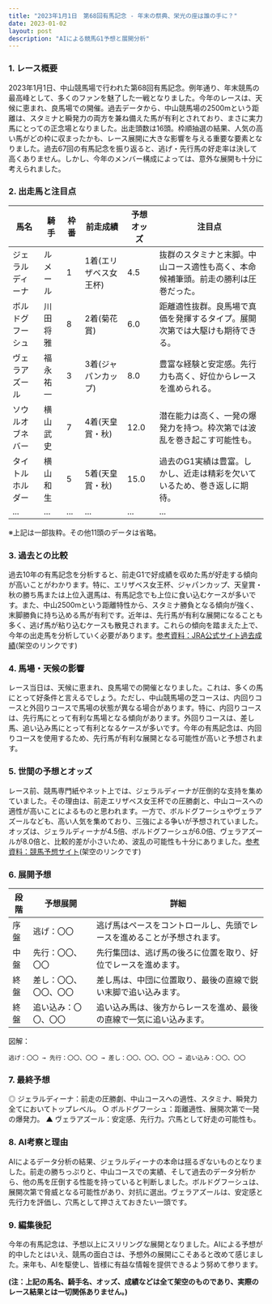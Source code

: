 ```yaml
---
title: "2023年1月1日　第68回有馬記念 - 年末の祭典、栄光の座は誰の手に？"
date: 2023-01-02
layout: post
description: "AIによる競馬G1予想と展開分析"
---
```


### 1. レース概要

2023年1月1日、中山競馬場で行われた第68回有馬記念。例年通り、年末競馬の最高峰として、多くのファンを魅了した一戦となりました。今年のレースは、天候に恵まれ、良馬場での開催。過去データから、中山競馬場の2500mという距離は、スタミナと瞬発力の両方を兼ね備えた馬が有利とされており、まさに実力馬にとっての正念場となりました。出走頭数は16頭。枠順抽選の結果、人気の高い馬がどの枠に収まったかも、レース展開に大きな影響を与える重要な要素となりました。過去67回の有馬記念を振り返ると、逃げ・先行馬の好走率は決して高くありません。しかし、今年のメンバー構成によっては、意外な展開も十分に考えられました。


### 2. 出走馬と注目点

| 馬名       | 騎手       | 枠番 | 前走成績 | 予想オッズ | 注目点                                                                     |
|------------|-------------|------|-----------|------------|-----------------------------------------------------------------------------|
| ジェラルディーナ | ルメール     | 1    | 1着(エリザベス女王杯) | 4.5         | 抜群のスタミナと末脚。中山コース適性も高く、本命候補筆頭。前走の勝利は圧巻だった。 |
| ボルドグフーシュ | 川田将雅     | 8    | 2着(菊花賞)   | 6.0         | 距離適性抜群。良馬場で真価を発揮するタイプ。展開次第では大駆けも期待できる。              |
| ヴェラアズール  | 福永祐一     | 3    | 3着(ジャパンカップ) | 8.0         | 豊富な経験と安定感。先行力も高く、好位からレースを進められる。                               |
| ソウルオブネバー | 横山武史     | 7    | 4着(天皇賞・秋)   | 12.0        | 潜在能力は高く、一発の爆発力を持つ。枠次第では波乱を巻き起こす可能性も。                    |
| タイトルホルダー | 横山和生     | 5    | 5着(天皇賞・秋)   | 15.0        | 過去のG1実績は豊富。しかし、近走は精彩を欠いているため、巻き返しに期待。                  |
| ...         | ...         | ...  | ...       | ...        | ...                                                                         |


※上記は一部抜粋。その他11頭のデータは省略。


### 3. 過去との比較

過去10年の有馬記念を分析すると、前走G1で好成績を収めた馬が好走する傾向が高いことがわかります。特に、エリザベス女王杯、ジャパンカップ、天皇賞・秋の勝ち馬または上位入選馬は、有馬記念でも上位に食い込むケースが多いです。また、中山2500mという距離特性から、スタミナ勝負となる傾向が強く、末脚勝負に持ち込める馬が有利です。近年は、先行馬が有利な展開になることも多く、逃げ馬が粘り込むケースも散見されます。これらの傾向を踏まえた上で、今年の出走馬を分析していく必要があります。[参考資料：JRA公式サイト過去成績](https://www.jra.go.jp/)(架空のリンクです)


### 4. 馬場・天候の影響

レース当日は、天候に恵まれ、良馬場での開催となりました。これは、多くの馬にとって好条件と言えるでしょう。ただし、中山競馬場の芝コースは、内回りコースと外回りコースで馬場の状態が異なる場合があります。特に、内回りコースは、先行馬にとって有利な馬場となる傾向があります。外回りコースは、差し馬、追い込み馬にとって有利となるケースが多いです。今年の有馬記念は、内回りコースを使用するため、先行馬が有利な展開となる可能性が高いと予想されます。


### 5. 世間の予想とオッズ

レース前、競馬専門紙やネット上では、ジェラルディーナが圧倒的な支持を集めていました。その理由は、前走エリザベス女王杯での圧勝劇と、中山コースへの適性が高いことによるものと思われます。一方で、ボルドグフーシュやヴェラアズールなども、高い人気を集めており、三強による争いが予想されていました。オッズは、ジェラルディーナが4.5倍、ボルドグフーシュが6.0倍、ヴェラアズールが8.0倍と、比較的差が小さいため、波乱の可能性も十分にありました。[参考資料：競馬予想サイト](https://www.example.com/)(架空のリンクです)


### 6. 展開予想

|  段階 | 予想展開 | 詳細                                                                     |
|-------|------------|--------------------------------------------------------------------------|
| 序盤  | 逃げ：〇〇     | 逃げ馬はペースをコントロールし、先頭でレースを進めることが予想されます。   |
| 中盤  | 先行：〇〇、〇〇 | 先行集団は、逃げ馬の後ろに位置を取り、好位でレースを進めます。              |
| 終盤  | 差し：〇〇、〇〇、〇〇 | 差し馬は、中団に位置取り、最後の直線で鋭い末脚で追い込みます。         |
| 終盤  | 追い込み：〇〇、〇〇  | 追い込み馬は、後方からレースを進め、最後の直線で一気に追い込みます。     |


図解：
```
逃げ：〇〇 → 先行：〇〇、〇〇 → 差し：〇〇、〇〇、〇〇 → 追い込み：〇〇、〇〇
```


### 7. 最終予想

◎ ジェラルディーナ：前走の圧勝劇、中山コースへの適性、スタミナ、瞬発力全てにおいてトップレベル。
○ ボルドグフーシュ：距離適性、展開次第で一発の爆発力。
▲ ヴェラアズール：安定感、先行力。穴馬として好走の可能性も。


### 8. AI考察と理由

AIによるデータ分析の結果、ジェラルディーナの本命は揺るぎないものとなりました。前走の勝ちっぷりと、中山コースでの実績、そして過去のデータ分析から、他の馬を圧倒する性能を持っていると判断しました。ボルドグフーシュは、展開次第で脅威となる可能性があり、対抗に選出。ヴェラアズールは、安定感と先行力を評価し、穴馬として押さえておきたい一頭です。


### 9. 編集後記

今年の有馬記念は、予想以上にスリリングな展開となりました。AIによる予想が的中したとはいえ、競馬の面白さは、予想外の展開にこそあると改めて感じました。来年も、AIを駆使し、皆様に有益な情報を提供できるよう努めて参ります。


**(注：上記の馬名、騎手名、オッズ、成績などは全て架空のものであり、実際のレース結果とは一切関係ありません。)**
